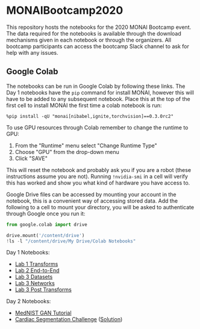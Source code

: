 # MONAIBootcamp2020

This repository hosts the notebooks for the 2020 MONAI Bootcamp event. The data required for the notebooks is available through the download mechanisms given in each notebook or through the organizers. All bootcamp participants can access the bootcamp Slack channel to ask for help with any issues. 


## Google Colab

The notebooks can be run in Google Colab by following these links. The Day 1 notebooks have the `pip` command for install MONAI, however this will have to be added to any subsequent notebook.
Place this at the top of the first cell to install MONAI the first time a colab notebook is run:

```
%pip install -qU "monai[nibabel,ignite,torchvision]==0.3.0rc2"
```

To use GPU resources through Colab remember to change the runtime to GPU:
1. From the "Runtime" menu select "Change Runtime Type"
2. Choose "GPU" from the drop-down menu
3. Click "SAVE"

This will reset the notebook and probably ask you if you are a robot (these instructions assume you are not). Running `!nvidia-smi` in a cell will verify this has worked and show you what kind of hardware you have access to. 

Google Drive files can be accessed by mounting your account in the notebook, this is a convenient way of accessing stored data. Add the following to a cell to mount your directory, you will be asked to authenticate through Google once you run it:

```python
from google.colab import drive

drive.mount('/content/drive')
!ls -l "/content/drive/My Drive/Colab Notebooks"
```

Day 1 Notebooks:
* [Lab 1 Transforms](https://colab.research.google.com/github/Project-MONAI/MONAIBootcamp2020/blob/master/day1notebooks/lab1_transforms.ipynb)
* [Lab 2 End-to-End](https://colab.research.google.com/github/Project-MONAI/MONAIBootcamp2020/blob/master/day1notebooks/lab2_end_to_end.ipynb)
* [Lab 3 Datasets](https://colab.research.google.com/github/Project-MONAI/MONAIBootcamp2020/blob/master/day1notebooks/lab3_datasets.ipynb)
* [Lab 3 Networks](https://colab.research.google.com/github/Project-MONAI/MONAIBootcamp2020/blob/master/day1notebooks/lab3_networks.ipynb)
* [Lab 3 Post Transforms](https://colab.research.google.com/github/Project-MONAI/MONAIBootcamp2020/blob/master/day1notebooks/lab3_post_transforms.ipynb)

Day 2 Notebooks:
* [MedNIST GAN Tutorial](https://colab.research.google.com/github/Project-MONAI/MONAIBootcamp2020/blob/master/day2notebooks/day2_mednist_GAN_tutorial.ipynb)
* [Cardiac Segmentation Challenge](https://colab.research.google.com/github/Project-MONAI/MONAIBootcamp2020/blob/master/day2notebooks/day2_segment_challenge.ipynb) ([Solution](https://colab.research.google.com/github/Project-MONAI/MONAIBootcamp2020/blob/master/day2notebooks/day2_segment_challenge_solution.ipynb))
